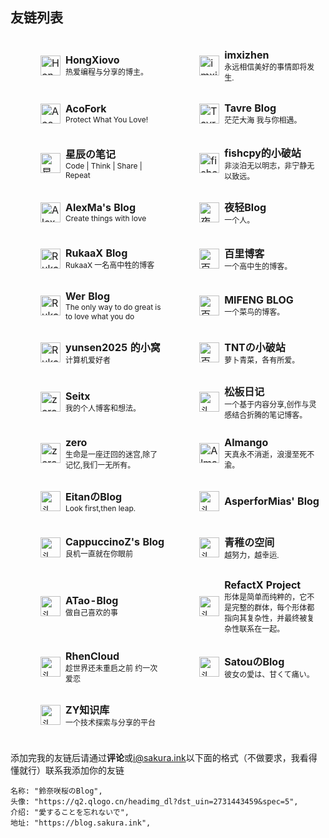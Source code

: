 ## 友链列表

<style>
.friend-card {
  display: flex;
  align-items: center;
  width: 100%;
  min-height: 48px;
  text-decoration: none !important;
  color: inherit;
  outline: none !important;
  border: none !important;
  box-sizing: border-box;
  transition: background 0.2s;
  padding-left: 20px; /* 卡片整体左侧留白 */
}
.friend-card:focus,
.friend-card:hover {
  outline: none !important;
  border: none !important;
  text-decoration: none !important;
  background: #f5f5f5;
}
.friend-card img {
  margin-left: 20px;           /* 保证头像紧贴卡片左侧 */
  margin-right: 8px;        /* 头像与文字间距 */
}
</style>

<table style="border-collapse:separate; border-spacing:0 10px;">
  <tr>
    <td style="padding:8px 8px; width:320px;">
      <a href="https://blog.hongxiovo.cn/" target="_blank" class="friend-card">
        <img src="https://avatars.githubusercontent.com/u/177866244?v=4" width="32" height="32" alt="HongXiovo头像"/>
        <div>
          <b>HongXiovo</b><br/>
          <span style="font-size:12px;">热爱编程与分享的博主。</span>
        </div>
      </a>
    </td>
    <td style="padding:8px 8px; width:320px;">
      <a href="https://www.imxizhen.asia" target="_blank" class="friend-card">
        <img src="https://q1.qlogo.cn/g?b=qq&nk=89525295&s=640" width="32" height="32" alt="imxizhen头像"/>
        <div>
          <b>imxizhen</b><br/>
          <span style="font-size:12px;">永远相信美好的事情即将发生.</span>
        </div>
      </a>
    </td>
  </tr>
  <tr>
    <td style="padding:8px 8px; width:320px;">
      <a href="https://2x.nz/" target="_blank" class="friend-card">
        <img src="https://q2.qlogo.cn/headimg_dl?dst_uin=2726730791&spec=5" width="32" height="32" alt="AcoFork头像"/>
        <div>
          <b>AcoFork</b><br/>
          <span style="font-size:12px;">Protect What You Love!</span>
        </div>
      </a>
    </td>
    <td style="padding:8px 8px; width:320px;">
      <a href="https://blog.tsd.my" target="_blank" class="friend-card">
        <img src="https://q1.qlogo.cn/g?b=qq&nk=2987304764&s=640" width="32" height="32" alt="Tavre Blog头像"/>
        <div>
          <b>Tavre Blog</b><br/>
          <span style="font-size:12px;">茫茫大海 我与你相遇。</span>
        </div>
      </a>
    </td>
  </tr>
  <tr>
    <td style="padding:8px 8px; width:320px;">
      <a href="https://blog.strarry.top" target="_blank" class="friend-card">
        <img src="https://blog.strarry.top/avatar.jpg" width="32" height="32" alt="星辰の笔记头像"/>
        <div>
          <b>星辰の笔记</b><br/>
          <span style="font-size:12px;">Code | Think | Share | Repeat</span>
        </div>
      </a>
    </td>
    <td style="padding:8px 8px; width:320px;">
      <a href="https://blog.fis.ink" target="_blank" class="friend-card">
        <img src="https://www.fis.ink/img/logo.png" width="32" height="32" alt="fishcpy的小破站头像"/>
        <div>
          <b>fishcpy的小破站</b><br/>
          <span style="font-size:12px;">非淡泊无以明志，非宁静无以致远。</span>
        </div>
      </a>
    </td>
  </tr>
  <tr>
    <td style="padding:8px 8px; width:320px;">
      <a href="https://blog.alexma.top/" target="_blank" class="friend-card">
        <img src="https://blog-backend.alexma.top/api/v2/objects/avatar/112zjnt1f3c2cf3prp.webp" width="32" height="32" alt="AlexMa's Blog头像"/>
        <div>
          <b>AlexMa's Blog</b><br/>
          <span style="font-size:12px;">Create things with love</span>
        </div>
      </a>
    </td>
    <td style="padding:8px 8px; width:320px;">
      <a href="https://blog.yeqing.net/" target="_blank" class="friend-card">
        <img src="https://image.yeqing.net/i/2025/05/15/62868e67dff91285992985db0cce57d5.webp" width="32" height="32" alt="夜轻Blog头像"/>
        <div>
          <b>夜轻Blog</b><br/>
          <span style="font-size:12px;">一个人。</span>
        </div>
      </a>
    </td>
  </tr>
  <tr>
    <td style="padding:8px 8px; width:320px;">
      <a href="https://blogs.rukaax.top" target="_blank" class="friend-card">
        <img src="https://blogs.rukaax.top/pic/icon.png" width="32" height="32" alt="RukaaX Blog头像"/>
        <div>
          <b>RukaaX Blog</b><br/>
          <span style="font-size:12px;">RukaaX 一名高中牲的博客</span>
        </div>
      </a>
    </td>
    <td style="padding:8px 8px; width:320px;">
      <a href="https://blog.my0811.cn/" target="_blank" class="friend-card">
        <img src="https://blog.my0811.cn/favicon.ico" width="32" height="32" alt="百里博客头像"/>
        <div>
          <b>百里博客</b><br/>
          <span style="font-size:12px;">一个高中生的博客。</span>
        </div>
      </a>
    </td>
  </tr>
  <tr>
    <td style="padding:8px 8px; width:320px;">
      <a href="https://blog.isyyo.com/" target="_blank" class="friend-card">
        <img src="https://blog.isyyo.com/favicon/logo.png" width="32" height="32" alt="RukaaX Blog头像"/>
        <div>
          <b>Wer Blog</b><br/>
          <span style="font-size:12px;">The only way to do great is to love what you do</span>
        </div>
      </a>
    </td>
    <td style="padding:8px 8px; width:320px;">
      <a href="https://blog.imbee.top/" target="_blank" class="friend-card">
        <img src="https://blog.imbee.top/images/logo/logo.webp" width="32" height="32" alt="百里博客头像"/>
        <div>
          <b>MIFENG BLOG</b><br/>
          <span style="font-size:12px;">一个菜鸟的博客。</span>
        </div>
      </a>
    </td>
  </tr>
  <tr>
    <td style="padding:8px 8px; width:320px;">
      <a href="https://www.yunsen2025.top/" target="_blank" class="friend-card">
        <img src="https://img.alicdn.com/bao/uploaded/i4/O1CN01TWOpM42DSyY5nC0hM_!!0-mtopupload.jpg" width="32" height="32" alt="RukaaX Blog头像"/>
        <div>
          <b>yunsen2025 的小窝</b><br/>
          <span style="font-size:12px;">计算机爱好者</span>
        </div>
      </a>
    </td>
    <td style="padding:8px 8px; width:320px;">
      <a href="https://blog.tnto.fun/" target="_blank" class="friend-card">
        <img src="https://cdn.fis.ink/cdn/2025/08/15/689ed0ef4b2a3.webp" width="32" height="32" alt="百里博客头像"/>
        <div>
          <b>TNTの小破站</b><br/>
          <span style="font-size:12px;">萝卜青菜，各有所爱。</span>
        </div>
      </a>
    </td>
  </tr>
  <tr>
    <td style="padding:8px 8px; width:320px;">
      <a href="https://setix.xyz" target="_blank" class="friend-card">
        <img src="https://i.setix.xyz/setix.png" width="32" height="32" alt="zero头像"/>
        <div>
          <b>Seitx</b><br/>
          <span style="font-size:12px;">我的个人博客和想法。</span>
        </div>
      </a>
    </td>
    <td style="padding:8px 8px; width:320px;">
      <a href="https://blog.mysqil.com/" target="_blank" class="friend-card">
        <img src="http://q.qlogo.cn/headimg_dl?dst_uin=3231515355&spec=640&img_type=jpg" width="32" height="32" alt="头像"/>
        <div>
          <b>松板日记</b><br/>
          <span style="font-size:12px;">一个基于内容分享,创作与灵感结合折腾的笔记博客。</span>
        </div>
      </a>
    </td>
  </tr>
  <tr>
    <td style="padding:8px 8px; width:320px;">
      <a href="https://vtdd.vip" target="_blank" class="friend-card">
        <img src="https://vtdd.vip/_astro/lx.U15Ju0Ce_1mLhMp.webp" width="32" height="32" alt="zero头像"/>
        <div>
          <b>zero</b><br/>
          <span style="font-size:12px;">生命是一座迂回的迷宫,除了记忆,我们一无所有。</span>
        </div>
      </a>
    </td>
    <td style="padding:8px 8px; width:320px;">
      <a href="https://www.almango.cn/" target="_blank" class="friend-card">
        <img src="https://www.almango.cn/img/favicon.png" width="32" height="32" alt="Almango头像"/>
        <div>
          <b>Almango</b><br/>
          <span style="font-size:12px;">天真永不消逝，浪漫至死不渝。</span>
        </div>
      </a>
    </td>
  </tr>
    <tr>
    <td style="padding:8px 8px; width:320px;">
      <a href="https://eitanac.github.io" target="_blank" class="friend-card">
        <img src="https://q2.qlogo.cn/headimg_dl?dst_uin=2130839076&spec=5" width="32" height="32" alt="头像"/>
        <div>
          <b>EitanのBlog</b><br/>
          <span style="font-size:12px;">Look first,then leap.</span>
        </div>
      </a>
    </td>
    <td style="padding:8px 8px; width:320px;">
      <a href="https://mias.moe/" target="_blank" class="friend-card">
        <img src="https://q2.qlogo.cn/headimg_dl?dst_uin=1354198117&spec=5" width="32" height="32" alt="头像"/>
        <div>
          <b>AsperforMias' Blog</b><br/>
          <span style="font-size:12px;"></span>
        </div>
      </a>
    </td>
  </tr>
  </tr>
    <tr>
    <td style="padding:8px 8px; width:320px;">
      <a href="https://kitakita.top" target="_blank" class="friend-card">
        <img src="https://q2.qlogo.cn/headimg_dl?dst_uin=2373752155&spec=5" width="32" height="32" alt="头像"/>
        <div>
          <b>CappuccinoZ's Blog</b><br/>
          <span style="font-size:12px;">良机一直就在你眼前</span>
        </div>
      </a>
    </td>
    <td style="padding:8px 8px; width:320px;">
      <a href="https://blog.linux-qitong.top" target="_blank" class="friend-card">
        <img src="https://blog.linux-qitong.top/img/avatar.webp" width="32" height="32" alt="头像"/>
        <div>
          <b>青稚の空间</b><br/>
          <span style="font-size:12px;">越努力，越幸运.</span>
        </div>
      </a>
    </td>
  </tr>
  </tr>
    <tr>
    <td style="padding:8px 8px; width:320px;">
      <a href="https://blog.atao.cyou" target="_blank" class="friend-card">
        <img src="https://cdn.atao.cyou/Web/Avatar.png" width="32" height="32" alt="头像"/>
        <div>
          <b>ATao-Blog</b><br/>
          <span style="font-size:12px;">做自己喜欢的事</span>
        </div>
      </a>
    </td>
    <td style="padding:8px 8px; width:320px;">
      <a href="https://www.refact.cc/" target="_blank" class="friend-card">
        <img src="https://www.refact.cc/avatar.png" width="32" height="32" alt="头像"/>
        <div>
          <b>RefactX Project</b><br/>
          <span style="font-size:12px;">形体是简单而纯粹的，它不是完整的群体，每个形体都指向其复杂性，并最终被复杂性联系在一起。</span>
        </div>
      </a>
    </td>
  </tr>
  </tr>
  <tr>
    <td style="padding:8px 8px; width:320px;">
      <a href="https://rhen.cloud" target="_blank" class="friend-card">
        <img src="https://rhen.cloud/avatar.webp" width="32" height="32" alt="头像"/>
        <div>
          <b>RhenCloud</b><br/>
          <span style="font-size:12px;">趁世界还未重启之前 约一次爱恋</span>
        </div>
      </a>
    </td>
    <td style="padding:8px 8px; width:320px;">
      <a href="https://www.matsusatou.top/" target="_blank" class="friend-card">
        <img src="https://github.com/SokiSama/picked/blob/main/avatar.jpg?raw=true" width="32" height="32" alt="头像"/>
        <div>
          <b>SatouのBlog</b><br/>
          <span style="font-size:12px;">彼女の愛は、甘くて痛い。</span>
        </div>
      </a>
    </td>
  </tr>
  <tr>
    <td style="padding:8px 8px; width:320px;">
      <a href="https://blog.pljzy.top/" target="_blank" class="friend-card">
        <img src="https://blog.pljzy.top/_astro/logo.BxIxyJV1_Z19cEQW.webp" width="32" height="32" alt="头像"/>
        <div>
          <b>ZY知识库</b><br/>
          <span style="font-size:12px;">一个技术探索与分享的平台</span>
        </div>
      </a>
    </td>
    <!-- <td style="padding:8px 8px; width:320px;">
      <a href="https://www.matsusatou.top/" target="_blank" class="friend-card">
        <img src="https://github.com/SokiSama/picked/blob/main/avatar.jpg?raw=true" width="32" height="32" alt="头像"/>
        <div>
          <b>SatouのBlog</b><br/>
          <span style="font-size:12px;">彼女の愛は、甘くて痛い。</span>
        </div>
      </a>
    </td> -->
  </tr>

</table>

添加完我的友链后请通过**评论**或[i@sakura.ink](mailto:i@sakura.ink)以下面的格式（不做要求，我看得懂就行）联系我添加你的友链

```
名称: "鈴奈咲桜のBlog",
头像: "https://q2.qlogo.cn/headimg_dl?dst_uin=2731443459&spec=5",
介绍: "愛することを忘れないで",
地址: "https://blog.sakura.ink",
```